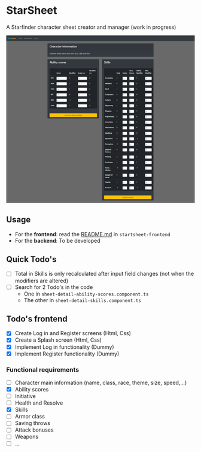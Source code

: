  # StarSheet
 
 A Starfinder character sheet creator and manager (work in progress)
 
 ![StarSheet - Work in Progress](starsheet_wip.png "StarSheet - Work in Progress")

 ## Usage

- For the **frontend**: read the [README.md](starsheet-frontend/README.md) in `startsheet-frontend`
- For the **backend**: To be developed

## Quick Todo's
- [ ] Total in Skills is only recalculated after input field changes (not when the modifiers are altered)
- [ ] Search for 2 Todo's in the code
    - One in `sheet-detail-ability-scores.component.ts`
    - The other in `sheet-detail-skills.component.ts`

## Todo's frontend
- [X] Create Log in and Register screens (Html, Css)  
- [X] Create a Splash screen (Html, Css)  
- [X] Implement Log in functionality (Dummy)
- [X] Implement Register functionality (Dummy)

### Functional requirements
- [ ] Character main information (name, class, race, theme, size, speed,...)
- [X] Ability scores
- [ ] Initiative
- [ ] Health and Resolve
- [X] Skills
- [ ] Armor class
- [ ] Saving throws
- [ ] Attack bonuses
- [ ] Weapons
- [ ] ...
